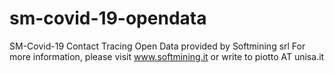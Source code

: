 # sm-covid-19-opendata
SM-Covid-19 Contact Tracing Open Data provided by Softmining srl
For more information, please visit www.softmining.it or write to piotto AT unisa.it
